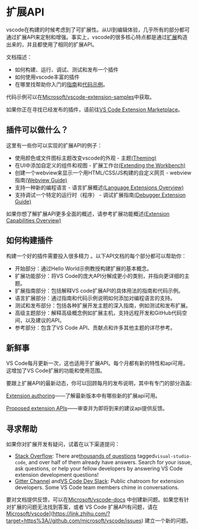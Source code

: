 # 扩展API

vscode在构建的时候考虑到了可扩展性。从UI到编辑体验，几乎所有的部分都可通过扩展API来定制和增强。事实上，vscode的很多核心特点都是通过[扩展](https://github.com/microsoft/vscode/tree/master/extensions)构造出来的，并且都使用了相同的扩展API。

文档描述：

- 如何构建、运行、调试、测试和发布一个插件
- 如何使用vscode丰富的插件
- 在哪里找帮助你入门的[指南](https://code.visualstudio.com/api/extension-guides/overview)和[代码示例](https://github.com/microsoft/vscode-extension-samples)。

代码示例可以在[Microsoft/vscode-extension-samples](https://github.com/microsoft/vscode-extension-samples)中获取。

如果你正在寻找已经发布的插件，请前往[VS Code Extension Marketplace](https://marketplace.visualstudio.com/vscode)。

## 插件可以做什么？

这里有一些你可以实现的扩展API的例子：

- 使用颜色或文件图标主题改变vscode的外观 - 主题[(Theming)](https://code.visualstudio.com/api/extension-capabilities/theming)
- 在UI中添加自定义的组件和视图 - 扩展工作台[(Extending the Workbench)](https://code.visualstudio.com/api/extension-capabilities/extending-workbench)
- 创建一个webview来显示一个用HTML/CSS/JS构建的自定义网页 - webview指南[(Webview Guide)](https://code.visualstudio.com/api/extension-guides/webview)
- 支持一种新的编程语言 - 语言扩展概述[(Language Extensions Overview)](https://code.visualstudio.com/api/language-extensions/overview)
- 支持调试一个特定的运行时（程序） -  调试扩展指南[(Debugger Extension Guide)](https://code.visualstudio.com/api/extension-guides/debugger-extension)

如果你想了解扩展API更多全面的概述，请参考扩展功能概述[(Extension Capabilities Overview)]()


## 如何构建插件

构建一个好的插件需要投入很多精力 。以下API文档的每个部分都可以帮助你：

- 开始部分：通过Hello World示例教授构建扩展的基本概念。
- 扩展功能部分：将VS Code的庞大API分解成更小的类别，并指向更详细的主题。
- 扩展指南部分：包括解释VS code扩展API的具体用法的指南和代码示例。
- 语言扩展部分：通过指南和代码示例说明如何添加对编程语言的支持。
- 测试和发布部分：包括各种扩展开发主题的深入指南，例如测试和发布扩展。
- 高级主题部分：解释高级概念例如扩展主机，支持远程开发和GitHub代码空间，以及建议的API。
- 参考部分：包含了VS Code API、贡献点和许多其他主题的详尽参考。

## 新鲜事


VS Code每月更新一次，这也适用于扩展API。每个月都有新的特性和api可用，这增加了VS Code扩展的功能和使用范围。

要跟上扩展API的最新动态，你可以回顾每月的发布说明，其中有专门的部分涵盖:

[Extension authoring](https://code.visualstudio.com/updates#_extension-authoring)——了解最新版本中有哪些新的扩展api可用。

[Proposed extension APIs](https://code.visualstudio.com/updates#_proposed-extension-apis)——审查并为即将到来的建议api提供反馈。


## 寻求帮助

如果你对扩展开发有疑问，试着在以下渠道提问：

* [Stack Overflow](https://stackoverflow.com/questions/tagged/visual-studio-code): There are[thousands of questions](https://stackoverflow.com/questions/tagged/visual-studio-code) tagged`visual-studio-code`,
  and over half of them already have answers. Search for your issue, ask
  questions, or help your fellow developers by answering VS Code extension
  development questions!
* [Gitter Channel](https://gitter.im/Microsoft/vscode) and[VS Code Dev Slack](https://aka.ms/vscode-dev-community): Public chatroom for extension developers. Some VS Code team members chime in conversations.

要对文档提供反馈，可以在[Microsoft/vscode-docs](https://github.com/microsoft/vscode-docs/issues) 中创建新问题。如果您有针对扩展的问题无法找到答案，或者 VS Code 扩展API有问题，请在[Microsoft/vscode](https://github.com/microsoft/vscode/issues)](https://link.zhihu.com/?target=https%3A//github.com/microsoft/vscode/issues) 建立一个新的问题。
